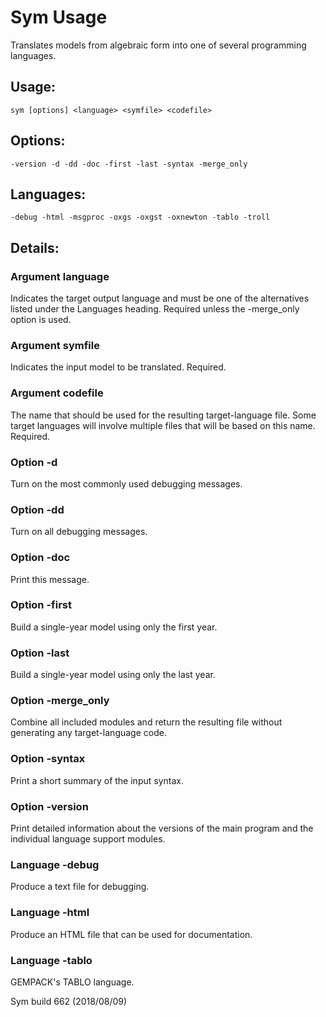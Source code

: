 # Sym Usage

Translates models from algebraic form into one of several programming
languages.

## Usage:
    sym [options] <language> <symfile> <codefile>

## Options:
    -version -d -dd -doc -first -last -syntax -merge_only

## Languages:
    -debug -html -msgproc -oxgs -oxgst -oxnewton -tablo -troll 

## Details:

### Argument language
Indicates the target output language and must be one of the alternatives
listed under the Languages heading. Required unless the -merge_only option
is used.

### Argument symfile
Indicates the input model to be translated. Required.

### Argument codefile
The name that should be used for the resulting target-language file. Some
target languages will involve multiple files that will be based on this
name. Required.

### Option -d
Turn on the most commonly used debugging messages.

### Option -dd
Turn on all debugging messages.

### Option -doc
Print this message.

### Option -first
Build a single-year model using only the first year.

### Option -last
Build a single-year model using only the last year.

### Option -merge_only
Combine all included modules and return the resulting file
without generating any target-language code.

### Option -syntax
Print a short summary of the input syntax.

### Option -version
Print detailed information about the versions of the main
program and the individual language support modules.

### Language -debug
Produce a text file for debugging.

### Language -html
Produce an HTML file that can be used for documentation.

### Language -tablo
GEMPACK's TABLO language.

Sym build 662 (2018/08/09)
